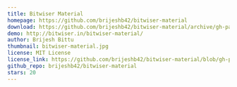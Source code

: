 ```yaml
---
title: Bitwiser Material
homepage: https://github.com/brijeshb42/bitwiser-material
download: https://github.com/brijeshb42/bitwiser-material/archive/gh-pages.zip
demo: http://bitwiser.in/bitwiser-material/
author: Brijesh Bittu
thumbnail: bitwiser-material.jpg
license: MIT License
license_link: https://github.com/brijeshb42/bitwiser-material/blob/gh-pages/LICENSE
github_repo: brijeshb42/bitwiser-material
stars: 20
---
```

